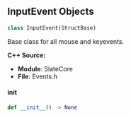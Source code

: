 ## InputEvent Objects

```python
class InputEvent(StructBase)
```

Base class for all mouse and keyevents.

**C++ Source:**

- **Module**: SlateCore
- **File**: Events.h

<a id="unreal.InputEvent.__init__"></a>

#### __init__

```python
def __init__() -> None
```

<a id="unreal.PointerEvent"></a>